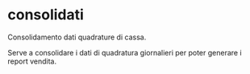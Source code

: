 # consolidati
Consolidamento dati quadrature di cassa.

Serve a consolidare i dati di quadratura giornalieri per 
poter generare i report vendita.
